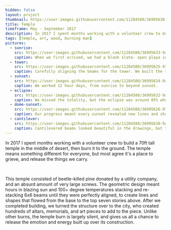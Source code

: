 ```yaml
---
hidden: false
layout: project
thumbnail: https://user-images.githubusercontent.com/11284580/36995630-9a07c5ca-2082-11e8-962e-8780ef7e6461.jpg
title: Temple
timeframe: May - September 2017
description: In 2017 I spent months working with a volunteer crew to build a 70ft tall temple in the middle of desert, then burn it to the ground.
tags: [temple, art, wood, burning man]
pictures:
  - sunrise:
    src: https://user-images.githubusercontent.com/11284580/36995633-9a1f54b0-2082-11e8-8dfc-6a52746c0902.jpg
    caption: When we first arrived, we had a blank slate- open playa in almost every direction.
  - tower:
    src: https://user-images.githubusercontent.com/11284580/36995625-97bd8192-2082-11e8-8689-c3f45be12c81.jpg
    caption: Carefully aligning the beams for the tower. We built the temple in chunks on the ground, then used a crane to lift each piece.
  - sunset:
    src: https://user-images.githubusercontent.com/11284580/36995634-9a34f9f0-2082-11e8-946e-3f1167c97152.jpg
    caption: We worked 12 hour days, from sunrise to beyond sunset.
  - eclipse:
    src: https://user-images.githubusercontent.com/11284580/36995632-9a13a75a-2082-11e8-991a-862eea92fc98.jpg
    caption: We missed the totality, but the eclipse was around 85% where we were. We caught it in the middle of a big crane pick. We happened to have a solar scientist on the crew who came loaded with glasses, but I also had welding faceplates from my dad.
  - dome-sunset:
    src: https://user-images.githubusercontent.com/11284580/36995626-97d11298-2082-11e8-862d-ca37edaac386.jpg
    caption: Our progress meant every sunset revealed new lines and shadows. It also meant dinner time, which after a long day in the sun sounded pretty great.
  - cantilever:
    src: https://user-images.githubusercontent.com/11284580/36995630-9a07c5ca-2082-11e8-962e-8780ef7e6461.jpg
    caption: Cantilevered beams looked beautiful in the drawings, but turned out to be tricky with damp and twisted wood.
---
```


In 2017 I spent months working with a volunteer crew to build a 70ft tall temple in the middle of desert, then burn it to the ground. The temple means something different for everyone, but most agree it's a place to grieve, and release the things we carry.

<br>

This temple consisted of beetle-killed pine donated by a utility company, and an absurd amount of very large screws. The geometric design meant hours in blazing sun and 100+ degree temperatures stacking and re-stacking 6x6 beams until they were perfectly aligned, to create lines and shapes that flowed from the base to the top seven stories above. After we completed building, we turned the structure over to the city, who created hundreds of altars, memorials, and art pieces to add to the piece. Unlike other burns, the temple burn is largely silent, and gives us all a chance to release the emotion and energy built up over its construction.
